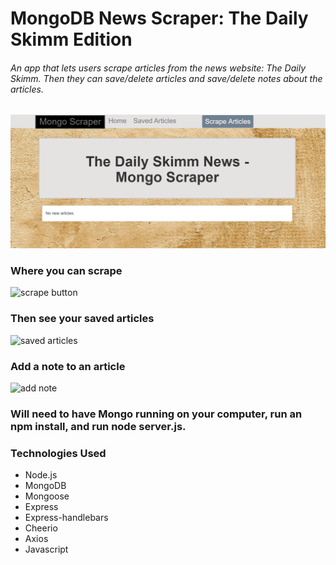 # MongoDB News Scraper:  The Daily Skimm Edition

###### An app that lets users scrape articles from the news website: The Daily Skimm. Then they can save/delete articles and save/delete notes about the articles.

![homepage](./public/images/readme1.png)

### Where you can scrape

![scrape button](./public/images/readme2)

###  Then see your saved articles

![saved articles](./public/images/readme3)

### Add a note to an article

![add note](./public/images/readme4)

### Will need to have Mongo running on your computer, run an npm install, and run node server.js.

### Technologies Used
* Node.js
* MongoDB 
* Mongoose
* Express
* Express-handlebars
* Cheerio
* Axios
* Javascript